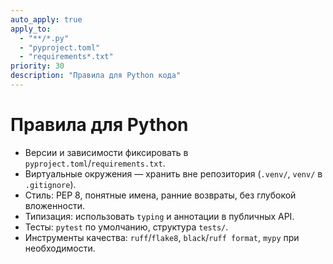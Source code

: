```yaml
---
auto_apply: true
apply_to:
  - "**/*.py"
  - "pyproject.toml"
  - "requirements*.txt"
priority: 30
description: "Правила для Python кода"
---
```


# Правила для Python

- Версии и зависимости фиксировать в `pyproject.toml`/`requirements.txt`.
- Виртуальные окружения — хранить вне репозитория (`.venv/`, `venv/` в `.gitignore`).
- Стиль: PEP 8, понятные имена, ранние возвраты, без глубокой вложенности.
- Типизация: использовать `typing` и аннотации в публичных API.
- Тесты: `pytest` по умолчанию, структура `tests/`.
- Инструменты качества: `ruff`/`flake8`, `black`/`ruff format`, `mypy` при необходимости.
